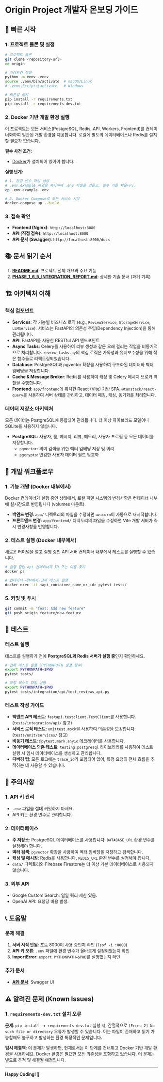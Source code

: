 # Origin Project 개발자 온보딩 가이드

## 🚀 빠른 시작

### 1. 프로젝트 클론 및 설정
```bash
# 프로젝트 클론
git clone <repository-url>
cd origin

# 가상환경 설정
python -m venv .venv
source .venv/bin/activate  # macOS/Linux
# .venv\Scripts\activate   # Windows

# 의존성 설치
pip install -r requirements.txt
pip install -r requirements-dev.txt
```

### 2. Docker 기반 개발 환경 실행
이 프로젝트는 모든 서비스(PostgreSQL, Redis, API, Workers, Frontend)를 컨테이너화하여 일관된 개발 환경을 제공합니다. 로컬에 별도의 데이터베이스나 Redis를 설치할 필요가 없습니다.

**필수 사전 조건:**
- [Docker](https://www.docker.com/products/docker-desktop/)가 설치되어 있어야 합니다.

**실행 단계:**
```bash
# 1. 환경 변수 파일 생성
# .env.example 파일을 복사하여 .env 파일을 만들고, 필수 키를 채웁니다.
cp .env.example .env

# 2. Docker Compose로 모든 서비스 시작
docker-compose up --build
```

### 3. 접속 확인
- **Frontend (Nginx)**: `http://localhost:8080`
- **API (직접 접속)**: `http://localhost:8000`
- **API 문서 (Swagger)**: `http://localhost:8000/docs`

## 📚 문서 읽기 순서

1.  **[README.md](./README.md)**: 프로젝트 전체 개요와 주요 기능
2.  **[PHASE_1_6_5_INTEGRATION_REPORT.md](./PHASE_1_6_5_INTEGRATION_REPORT.md)**: 상세한 기술 문서 (과거 기록)

## 🏗️ 아키텍처 이해

### 핵심 컴포넌트
- **Services**: 각 기능별 비즈니스 로직 (e.g., `ReviewService`, `StorageService`, `LLMService`). 서비스는 FastAPI의 의존성 주입(Dependency Injection)을 통해 관리됩니다.
- **API**: FastAPI를 사용한 RESTful API 엔드포인트
- **Async Tasks**: Celery를 사용하여 리뷰 생성과 같은 오래 걸리는 작업을 비동기적으로 처리합니다. `review_tasks.py`의 핵심 로직은 가독성과 유지보수성을 위해 작은 함수들로 리팩토링되었습니다.
- **Database**: PostgreSQL과 pgvector 확장을 사용하여 구조화된 데이터와 벡터 임베딩을 저장합니다.
- **Cache & Message Broker**: Redis를 사용하여 캐싱 및 Celery 메시지 브로커 역할을 수행합니다.
- **Frontend**: `app/frontend`에 위치한 React (Vite) 기반 SPA. `@tanstack/react-query`를 사용하여 서버 상태를 관리하고, 데이터 페칭, 캐싱, 동기화를 처리합니다.

### 데이터 저장소 아키텍처
모든 데이터는 PostgreSQL에 통합되어 관리됩니다. 더 이상 하이브리드 모델이나 SQLite를 사용하지 않습니다.

- **PostgreSQL**: 사용자, 룸, 메시지, 리뷰, 메모리, 사용자 프로필 등 모든 데이터를 저장합니다.
  - `pgvector`: 의미 검색을 위한 벡터 임베딩 저장 및 쿼리
  - `pgcrypto`: 민감한 사용자 데이터 필드 암호화

## 🔧 개발 워크플로우

### 1. 기능 개발 (Docker 내부에서)
Docker 컨테이너가 실행 중인 상태에서, 로컬 파일 시스템의 변경사항은 컨테이너 내부에 실시간으로 반영됩니다 (volumes 마운트).

- **백엔드 변경**: `app/` 디렉토리의 파일을 수정하면 `uvicorn`이 자동으로 재시작합니다.
- **프론트엔드 변경**: `app/frontend/` 디렉토리의 파일을 수정하면 Vite 개발 서버가 즉시 변경사항을 반영합니다.

### 2. 테스트 실행 (Docker 내부에서)
새로운 터미널을 열고 실행 중인 API 서버 컨테이너 내부에서 테스트를 실행할 수 있습니다.
```bash
# 실행 중인 api 컨테이너의 ID 또는 이름 찾기
docker ps

# 컨테이너 내부에서 전체 테스트 실행
docker exec -it <api_container_name_or_id> pytest tests/
```

### 5. 커밋 및 푸시
```bash
git commit -m "feat: Add new feature"
git push origin feature/new-feature
```

## 🧪 테스트

### 테스트 실행
테스트를 실행하기 전에 **PostgreSQL과 Redis 서버가 실행 중**인지 확인하세요.

```bash
# 전체 테스트 실행 (PYTHONPATH 설정 필수)
export PYTHONPATH=$PWD
pytest tests/

# 특정 테스트 파일 실행
export PYTHONPATH=$PWD
pytest tests/integration/api/test_reviews_api.py
```

### 테스트 작성 가이드
- **백엔드 API 테스트**: `fastapi.testclient.TestClient`를 사용합니다. (`tests/integration/api/` 참고)
- **서비스 로직 테스트**: `unittest.mock`을 사용하여 의존성을 모킹합니다. (`tests/unit/services/` 참고)
- **비동기 테스트**: `@pytest.mark.anyio` 데코레이터를 사용합니다.
- **데이터베이스 의존 테스트**: `testing.postgresql` 라이브러리를 사용하여 테스트 실행 시 임시 데이터베이스를 생성하고 관리합니다.
- **디버깅 팁**: 모든 로그에는 `trace_id`가 포함되어 있어, 특정 요청의 전체 흐름을 추적하는 데 사용할 수 있습니다.

## 🚨 주의사항

### 1. API 키 관리
- `.env` 파일을 절대 커밋하지 마세요.
- API 키는 환경 변수로 관리합니다.

### 2. 데이터베이스
- **주 저장소**: PostgreSQL 데이터베이스를 사용합니다. `DATABASE_URL` 환경 변수를 설정해야 합니다.
- **벡터 검색**: `pgvector` 확장을 사용하여 벡터 임베딩을 저장하고 검색합니다.
- **캐싱 및 메시징**: Redis를 사용합니다. `REDIS_URL` 환경 변수를 설정해야 합니다.
- `data/` 디렉토리와 Firebase Firestore는 더 이상 기본 데이터베이스로 사용되지 않습니다.

### 3. 외부 API
- Google Custom Search: 일일 쿼리 제한 있음.
- OpenAI API: 요청당 비용 발생.

## 📞 도움말

### 문제 해결
1. **서버 시작 안됨**: 포트 8000이 사용 중인지 확인 (`lsof -i :8000`)
2. **API 키 오류**: `.env` 파일에 환경 변수가 올바르게 설정되었는지 확인
3. **ImportError**: `export PYTHONPATH=$PWD`를 실행했는지 확인

### 추가 문서
- **[API 문서](http://127.0.0.1:8000/docs)**: Swagger UI

## ⚠️ 알려진 문제 (Known Issues)

### 1. `requirements-dev.txt` 설치 오류
**문제**: `pip install -r requirements-dev.txt` 실행 시, 간헐적으로 `[Errno 2] No such file or directory` 오류가 발생할 수 있습니다. 이는 파일이 존재하고 읽기 가능함에도 불구하고 발생하는 환경 특정적인 문제입니다.

**임시 해결책**: 이 문제가 발생하면, 현재로서는 이 단계를 건너뛰고 Docker 기반 개발 환경을 사용하세요. Docker 환경은 필요한 모든 의존성을 포함하고 있습니다. 이 문제는 별도로 추적 및 해결될 예정입니다.

---

**Happy Coding! 🚀**
